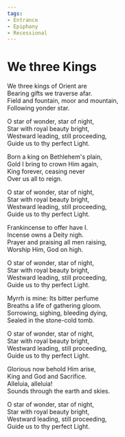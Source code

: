 ```yaml
---
tags:
- Entrance
- Epiphany
- Recessional
---
```


# We three Kings  
  
We three kings of Orient are  
Bearing gifts we traverse afar.  
Field and fountain, moor and mountain,  
Following yonder star.  
  
O star of wonder, star of night,  
Star with royal beauty bright,  
Westward leading, still proceeding,  
Guide us to thy perfect Light.  
  
Born a king on Bethlehem's plain,  
Gold I bring to crown Him again,  
King forever, ceasing never  
Over us all to reign.  
  
O star of wonder, star of night,  
Star with royal beauty bright,  
Westward leading, still proceeding,  
Guide us to thy perfect Light.  
  
Frankincense to offer have I.  
Incense owns a Deity nigh.  
Prayer and praising all men raising,  
Worship Him, God on high.  
  
O star of wonder, star of night,  
Star with royal beauty bright,  
Westward leading, still proceeding,  
Guide us to thy perfect Light.  
  
Myrrh is mine: Its bitter perfume  
Breaths a life of gathering gloom.  
Sorrowing, sighing, bleeding dying,  
Sealed in the stone-cold tomb.  
  
O star of wonder, star of night,  
Star with royal beauty bright,  
Westward leading, still proceeding,  
Guide us to thy perfect Light.  
  
Glorious now behold Him arise,  
King and God and Sacrifice.  
Alleluia, alleluia!  
Sounds through the earth and skies.  
  
O star of wonder, star of night,  
Star with royal beauty bright,  
Westward leading, still proceeding,  
Guide us to thy perfect Light.